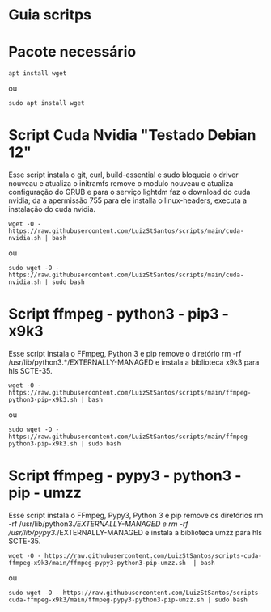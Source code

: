 # Guia scritps
# Pacote necessário
```shell
apt install wget
```
ou
```shell
sudo apt install wget
```
# Script Cuda Nvidia "Testado Debian 12"
Esse script instala o git, curl, build-essential e sudo
bloqueia o driver nouveau e atualiza o initramfs
remove o modulo nouveau e atualiza configuração do GRUB
e para o serviço lightdm faz o download do cuda nvidia; 
da a apermissão 755 para ele installa o linux-headers,
executa a instalação do cuda nvidia.
```shell
wget -O - https://raw.githubusercontent.com/LuizStSantos/scripts/main/cuda-nvidia.sh | bash
```
ou
```shell
sudo wget -O - https://raw.githubusercontent.com/LuizStSantos/scripts/main/cuda-nvidia.sh | sudo bash
```
# Script ffmpeg - python3 - pip3 - x9k3
Esse script instala o FFmpeg, Python 3 e pip
remove o diretório rm -rf /usr/lib/python3.*/EXTERNALLY-MANAGED
e instala a biblioteca x9k3 para hls SCTE-35.
```shell
wget -O - https://raw.githubusercontent.com/LuizStSantos/scripts/main/ffmpeg-python3-pip-x9k3.sh | bash
```
ou
```shell
sudo wget -O - https://raw.githubusercontent.com/LuizStSantos/scripts/main/ffmpeg-python3-pip-x9k3.sh | sudo bash
```
# Script ffmpeg - pypy3 - python3 - pip - umzz
Esse script instala o FFmpeg, Pypy3, Python 3 e pip
remove os diretórios rm -rf /usr/lib/python3.*/EXTERNALLY-MANAGED e rm -rf /usr/lib/pypy3.*/EXTERNALLY-MANAGED
e instala a biblioteca umzz para hls SCTE-35.
```shell
wget -O - https://raw.githubusercontent.com/LuizStSantos/scripts-cuda-ffmpeg-x9k3/main/ffmpeg-pypy3-python3-pip-umzz.sh  | bash
```
ou

```shell
sudo wget -O - https://raw.githubusercontent.com/LuizStSantos/scripts-cuda-ffmpeg-x9k3/main/ffmpeg-pypy3-python3-pip-umzz.sh | sudo bash
```
